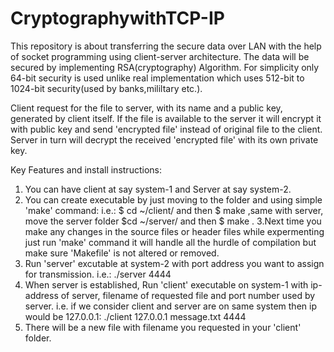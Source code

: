 # CryptographywithTCP-IP
This repository is about transferring the secure data over LAN with the help of socket programming using client-server architecture. The data will be secured by implementing RSA(cryptography) Algorithm. For simplicity only 64-bit security is used unlike real implementation which uses 512-bit to 1024-bit security(used by banks,mililtary etc.).

Client request for the file to server, with its name and a public key, generated by client itself. If the file is available to the server it will encrypt it with public key and send 'encrypted file' instead of original file to the client. Server in turn will decrypt the received 'encrypted file' with its own private key.

Key Features and install instructions:
1. You can have client at say system-1 and Server at say system-2.
2. You can create executable by just moving to the folder and using simple 'make' command: i.e.: $ cd  ~/client/ and then $ make
,same with server, move the server folder $cd ~/server/ and then $ make .
3.Next time you make any changes in the source files or header files while expermenting just run 'make' command it will handle all the hurdle of compilation but make sure 'Makefile' is not altered or removed.
4. Run 'server' excutable at system-2 with port address you want to assign for transmission. i.e.: ./server 4444
5. When server is established, Run 'client' executable on system-1 with ip-address of server, filename of requested file and port number used by server. i.e. if we consider client and server are on same system then ip would be 127.0.0.1: ./client 127.0.0.1  message.txt 4444
6. There will be a new file with filename you requested in your 'client' folder.
